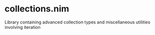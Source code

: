 # collections.nim
Library containing advanced collection types and miscellaneous utilities involving iteration

